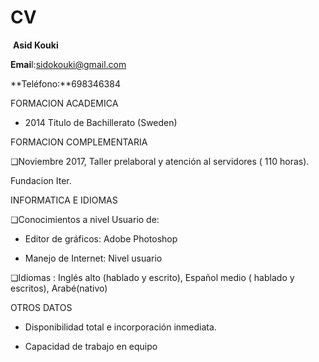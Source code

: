 # CV
​                                                                             **Asid Kouki**

























**Emai**l:[sidokouki@gmail.com](mailto:sidokouki@gmail.com)



**Teléfono:**698346384



FORMACION ACADEMICA





- 2014 Titulo de Bachillerato (Sweden)











FORMACION COMPLEMENTARIA





❏Noviembre 2017, Taller prelaboral y atención al servidores ( 110 horas).

Fundacion Iter.





INFORMATICA E IDIOMAS





❏Conocimientos a nivel Usuario de:



- Editor de gráficos: Adobe Photoshop



- Manejo de Internet: Nivel usuario



❏Idiomas : Inglés alto (hablado y escrito), Español medio ( hablado y escritos), Arabé(nativo)


OTROS DATOS



- Disponibilidad total e incorporación inmediata.



- Capacidad de trabajo en equipo

